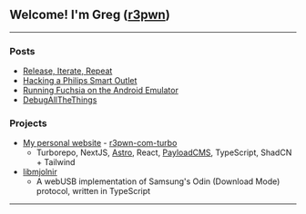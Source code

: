 ## Welcome! I'm Greg ([r3pwn][website])

---

### Posts
- [Release, Iterate, Repeat](https://www.r3pwn.com/blog/release-iterate-repeat)
- [Hacking a Philips Smart Outlet](https://www.r3pwn.com/projects/hacking-a-philips-smart-outlet)
- [Running Fuchsia on the Android Emulator](https://www.r3pwn.com/blog/2019-05-01-fuchsia-aemu)
- [DebugAllTheThings](https://www.r3pwn.com/blog/2014-06-24-debugallthethings)

### Projects
- [My personal website][website] - [r3pwn-com-turbo](https://github.com/r3pwn/r3pwn-com-turbo)
  - Turborepo, NextJS, [Astro](https://astro.build), React, [PayloadCMS](https://github.com/payloadcms/payload), TypeScript, ShadCN + Tailwind
- [libmjolnir](https://github.com/r3pwn/libmjolnir)
  - A webUSB implementation of Samsung's Odin (Download Mode) protocol, written in TypeScript

---
[website]: https://www.r3pwn.com

